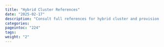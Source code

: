 ```yaml
---
title: "Hybrid Cluster References"
date: "2025-02-17"
description: "Consult full references for hybrid cluster and provision configuration"
categories:
pageintoc: "224"
tags:
weight: "2"
---
```


<a id="ddc-config"></a>

<a id="ddc-template-index"></a>

<!--# References -->

